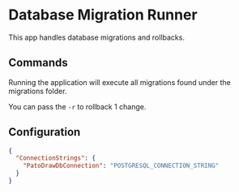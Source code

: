 
# Database Migration Runner

This app handles database migrations and rollbacks.

## Commands

Running the application will execute all migrations found under the migrations folder.

You can pass the `-r` to rollback 1 change.

## Configuration

```json
{
  "ConnectionStrings": {
    "PatoDrawDbConnection": "POSTGRESQL_CONNECTION_STRING"
  }
}
```